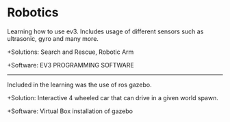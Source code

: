 # Robotics
Learning how to use ev3.
Includes usage of different sensors such as ultrasonic, gyro and many more.

+Solutions: Search and Rescue, Robotic Arm

+Software: EV3 PROGRAMMING SOFTWARE

---------------------------------------
Included in the learning was the use of ros gazebo.

+Solution: Interactive 4 wheeled car that can drive in a given world spawn.

+Software: Virtual Box installation of gazebo
